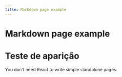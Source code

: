 ```yaml
---
title: Markdown page example
---
```


# Markdown page example

# Teste de aparição

You don't need React to write simple standalone pages.
